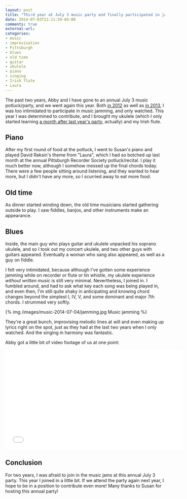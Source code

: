 ```yaml
---
layout: post
title: "Third year at July 3 music party and finally participated in jamming"
date: 2014-07-03T22:11:59-04:00
comments: true
external-url: 
categories: 
- music
- improvisation
- Pittsburgh
- blues
- old time
- guitar
- ukulele
- piano
- singing
- Irish flute
- Laura
---
```

The past two years, Abby and I have gone to an annual July 3 music potluck/party, and we went again this year. Both [in 2012](/blog/2012/07/03/petrified-at-a-music-jam-session-so-i-didnt-play-but-watched-and-listened/) as well as [in 2013](/blog/2013/07/03/second-year-at-july-3-music-party-still-only-listening-without-playing/), I was too intimidated to participate in music jamming, and only watched. This year I was determined to contribute, and I brought my ukulele (which I only started learning [a month after last year's party](/blog/2013/08/23/another-unexpected-life-change-one-month-of-learning-to-play-ukulele/), actually) and my Irish flute.

## Piano

After my first round of food at the potluck, I went to Susan's piano and played David Raksin's theme from "Laura", which I had so botched up last month at the annual Pittsburgh Recorder Society potluck/recital. I play it much better now, although I somehow messed up the final chords today. There were a few people sitting around listening, and they wanted to hear more, but I didn't have any more, so I scurried away to eat more food.

## Old time

As dinner started winding down, the old time musicians started gathering outside to play. I saw fiddles, banjos, and other instruments make an appearance.

## Blues

Inside, the main guy who plays guitar and ukulele unpacked his soprano ukulele, and so I took out my concert ukulele, and two other guys with guitars appeared. Eventually a woman who sang also appeared, as well as a guy on fiddle.

I felt very intimidated, because although I've gotten some experience jamming while on recorder or flute or tin whistle, my ukulele experience *without written music* is still very minimal. Nevertheless, I joined in. I fumbled around, and had to ask what key each song was being played in, and even then, I'm still quite shaky in anticipating and knowing chord changes beyond the simplest I, IV, V, and some dominant and major 7th chords. I strummed very softly.

{% img /images/music-2014-07-04/jamming.jpg Music jamming %}

They're a great bunch, improvising melodic lines at will and even making up lyrics right on the spot, just as they had at the last two years when I only watched. And the singing in harmony was fantastic.

Abby got a little bit of video footage of us at one point:

<iframe width="560" height="315" src="//www.youtube.com/embed/zYb1aBioAao" frameborder="0" allowfullscreen></iframe>

## Conclusion

For two years, I was afraid to join in the music jams at this annual July 3 party. This year I joined in a little bit. If we attend the party again next year, I hope to be in a position to contribute even more! Many thanks to Susan for hosting this annual party!
